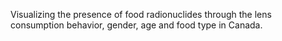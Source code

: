 Visualizing the presence of food radionuclides through the lens consumption behavior, gender, age and food type in Canada.
